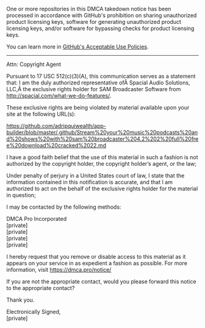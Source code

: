 One or more repositories in this DMCA takedown notice has been processed in accordance with GitHub's prohibition on sharing unauthorized product licensing keys, software for generating unauthorized product licensing keys, and/or software for bypassing checks for product licensing keys.

You can learn more in [GitHub's Acceptable Use Policies](https://docs.github.com/en/github/site-policy/github-acceptable-use-policies).

---

Attn: Copyright Agent

Pursuant to 17 USC 512(c)(3)(A), this communication serves as a statement that: I am the duly authorized representative ofÂ Spacial Audio Solutions, LLC,Â the exclusive rights holder for SAM Broadcaster Software from http://spacial.com/what-we-do-features/.

These exclusive rights are being violated by material available upon your site at the following URL(s):

https://github.com/adripquiwealth/app-builder/blob/master/.github/Stream%20your%20music%20podcasts%20and%20shows%20with%20sam%20broadcaster%204.2%202%20full%20free%20download%20cracked%2022.md

I have a good faith belief that the use of this material in such a fashion is not authorized by the copyright holder, the copyright holder’s agent, or the law;

Under penalty of perjury in a United States court of law, I state that the information contained in this notification is accurate, and that I am authorized to act on the behalf of the exclusive rights holder for the material in question;

I may be contacted by the following methods:

DMCA Pro Incorporated  
[private]  
[private]  
[private]  
[private]  

I hereby request that you remove or disable access to this material as it appears on your service in as expedient a fashion as possible. For more information, visit https://dmca.pro/notice/

If you are not the appropriate contact, would you please forward this notice to the appropriate contact?

Thank you.

Electronically Signed,  
[private]  

